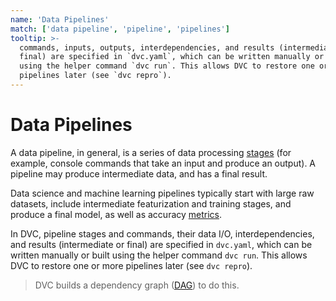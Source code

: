 ```yaml
---
name: 'Data Pipelines'
match: ['data pipeline', 'pipeline', 'pipelines']
tooltip: >-
  commands, inputs, outputs, interdependencies, and results (intermediate or
  final) are specified in `dvc.yaml`, which can be written manually or built
  using the helper command `dvc run`. This allows DVC to restore one or more
  pipelines later (see `dvc repro`).
---
```


# Data Pipelines

<!-- _from `dvc dag`_ -->

A data pipeline, in general, is a series of data processing
[stages](/doc/command-reference/run) (for example, console commands that take an
input and produce an <abbr>output</abbr>). A pipeline may produce intermediate
data, and has a final result.

Data science and machine learning pipelines typically start with large raw
datasets, include intermediate featurization and training stages, and produce a
final model, as well as accuracy [metrics](/doc/command-reference/metrics).

In DVC, pipeline stages and commands, their data I/O, interdependencies, and
results (intermediate or final) are specified in `dvc.yaml`, which can be
written manually or built using the helper command `dvc run`. This allows DVC to
restore one or more pipelines later (see `dvc repro`).

> DVC builds a dependency graph
> ([DAG](https://en.wikipedia.org/wiki/Directed_acyclic_graph)) to do this.

<!-- link to dag, pipeline get started -->
